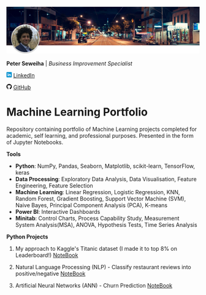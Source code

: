 [![Footer](images/header.png)](https://peter-seweiha.github.io/)

**Peter Seweiha** |
*Business Improvement Specialist*

  [![LinkedIn](images/linkedin14.png)](https://www.linkedin.com/in/pseweiha/) [LinkedIn](https://www.linkedin.com/in/pseweiha/)

  [![GitHub](images/github14.png)](https://github.com/peter-seweiha) [GitHub](https://github.com/peter-seweiha)


# Machine Learning Portfolio
Repository containing portfolio of Machine Learning projects completed for academic, self learning, and professional purposes. Presented in the form of Jupyter Notebooks.


**Tools**
  - **Python**: NumPy, Pandas, Seaborn, Matplotlib, scikit-learn, TensorFlow, keras
  - **Data Processing**: Exploratory Data Analysis, Data Visualisation, Feature Engineering, Feature Selection
  - **Machine Learning**: Linear Regression, Logistic Regression, KNN, Random Forest, Gradient Boosting, Support Vector Machine (SVM), Naive Bayes, Principal Component Analysis (PCA), K-means
  - **Power BI**: Interactive Dashboards
  - **Minitab**: Control Charts, Process Capability Study, Measurement System Analysis(MSA), ANOVA, Hypothesis Tests, Time Series Analysis


**Python Projects**
1. My approach to Kaggle's Titanic dataset (I made it to top 8% on Leaderboard!)  [NoteBook](https://github.com/peter-seweiha/peter-seweiha.github.io/blob/master/projects/3_The%20Titanic%20Dataset/My_solution.ipynb)

2. Natural Language Processing (NLP) - Classify restaurant reviews into positive/negative  [NoteBook](https://github.com/peter-seweiha/peter-seweiha.github.io/blob/master/projects/4_NLP/%20Natural%20Language%20Processing.ipynb)

3. Artificial Neural Networks (ANN) - Churn Prediction  [NoteBook](https://github.com/peter-seweiha/peter-seweiha.github.io/blob/master/projects/5_ANN/Churn%20Prediction%20using%20Deep%20Learning.ipynb)
